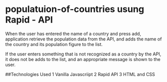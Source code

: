 # populatuion-of-countries usung Rapid - API

When the user has entered the name of a country and press add, application retrieve the population data from the API, and adds the name of the country and its population figure to the list.

If the user enters something that is not recognized as a country by the API, it does not be adds to the list, and an appropriate message is shown to the user.

##Technologies Used
1 Vanilla Javascriipt
2 Rapid API
3 HTML and CSS
